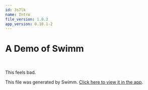 ```yaml
---
id: 3s7lk
name: Intro
file_version: 1.0.2
app_version: 0.10.1-2
---
```


# A Demo of Swimm

<br/>

This feels bad.

This file was generated by Swimm. [Click here to view it in the app](https://app.swimm.io/repos/Z2l0aHViJTNBJTNBc3dpbW1fdGVzdCUzQSUzQWpvZWJpbmdoYW0td2s=/docs/3s7lk).
